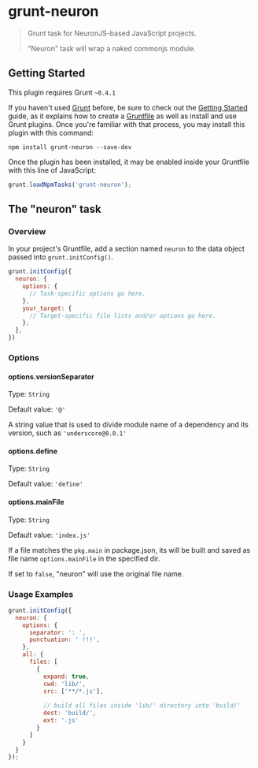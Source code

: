 # grunt-neuron

> Grunt task for NeuronJS-based JavaScript projects. 
> 
> "Neuron" task will wrap a naked commonjs module.

## Getting Started
This plugin requires Grunt `~0.4.1`

If you haven't used [Grunt](http://gruntjs.com/) before, be sure to check out the [Getting Started](http://gruntjs.com/getting-started) guide, as it explains how to create a [Gruntfile](http://gruntjs.com/sample-gruntfile) as well as install and use Grunt plugins. Once you're familiar with that process, you may install this plugin with this command:

```shell
npm install grunt-neuron --save-dev
```

Once the plugin has been installed, it may be enabled inside your Gruntfile with this line of JavaScript:

```js
grunt.loadNpmTasks('grunt-neuron');
```

## The "neuron" task

### Overview
In your project's Gruntfile, add a section named `neuron` to the data object passed into `grunt.initConfig()`.

```js
grunt.initConfig({
  neuron: {
    options: {
      // Task-specific options go here.
    },
    your_target: {
      // Target-specific file lists and/or options go here.
    },
  },
})
```

### Options

#### options.versionSeparator
Type: `String`

Default value: `'@'`

A string value that is used to divide module name of a dependency and its version, such as `'underscore@0.0.1'`

#### options.define
Type: `String`

Default value: `'define'`


#### options.mainFile
Type: `String`

Default value: `'index.js'`

If a file matches the `pkg.main` in package.json, its will be built and saved as file name `options.mainFile` in the specified dir.

If set to `false`, "neuron" will use the original file name.

### Usage Examples


```js
grunt.initConfig({
  neuron: {
    options: {
      separator: ': ',
      punctuation: ' !!!',
    },
    all: {
      files: [
        {
          expand: true,
          cwd: 'lib/',
          src: ['**/*.js'],
          
          // build all files inside 'lib/' directory into 'build/'
          dest: 'build/',
          ext: '.js'
        }
      ]
    }
  }
});
```